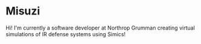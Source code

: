# Misuzi

Hi! I'm currently a software developer at Northrop Grumman creating virtual simulations of IR defense systems using Simics!